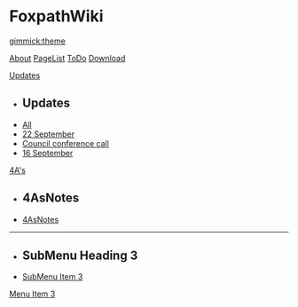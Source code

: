 <!--
  -- Name of your wiki
  -- Do NOT remove the leading `#` character.
  -->

# FoxpathWiki


<!--
  -- Default theme
  -- (Read: http://dynalon.github.io/mdwiki/#!customizing.md#Theme_chooser)
  -->

[gimmick:theme](spacelab)


<!--
  -- Navigation
  -- (Read: http://dynalon.github.io/mdwiki/#!quickstart.md#Adding_a_navigation)
  -->

[About](pages/about.md)
[PageList](PageList.md)
[ToDo](pages/todo/ToDos_END_2014.md)
[Download](pages/download.md)

<!-- A more complex navigation example: ----------------------------------------

---------------------------------------------------------------------------- -->

[Updates]()

  * ## Updates
  * [All](pages/updates.md)
  * [22 September](pages/CT_Update_22Sept2014.md)
  * [Council conference call](BostonCouncilCall22Sept.md)
  * [16 September](pages/CT_Update_16Sept2014.md)
  
[4A's]()

  * ## 4AsNotes
  * [4AsNotes](pages/4AsNotes)
  - - - -
  * ## SubMenu Heading 3
  * [SubMenu Item 3](pages/subitem3.md)


[Menu Item 3](pages/item3.md)



<!--
  -- Change the Language
  -- Could be useful when there's more than one language wiki.
  -->

<!--
[Change the Language]()

  * [English (United States)](/en_US/)
  * [English (United Kingdom)](/en_GB/)
  * [Italian](/it/)
-->

<!--
  -- Let the user choose a theme
  -- (Read: http://dynalon.github.io/mdwiki/#!quickstart.md#Adding_a_navigation)
  -->

<!--
[gimmick:themechooser](Choose theme)
-->


